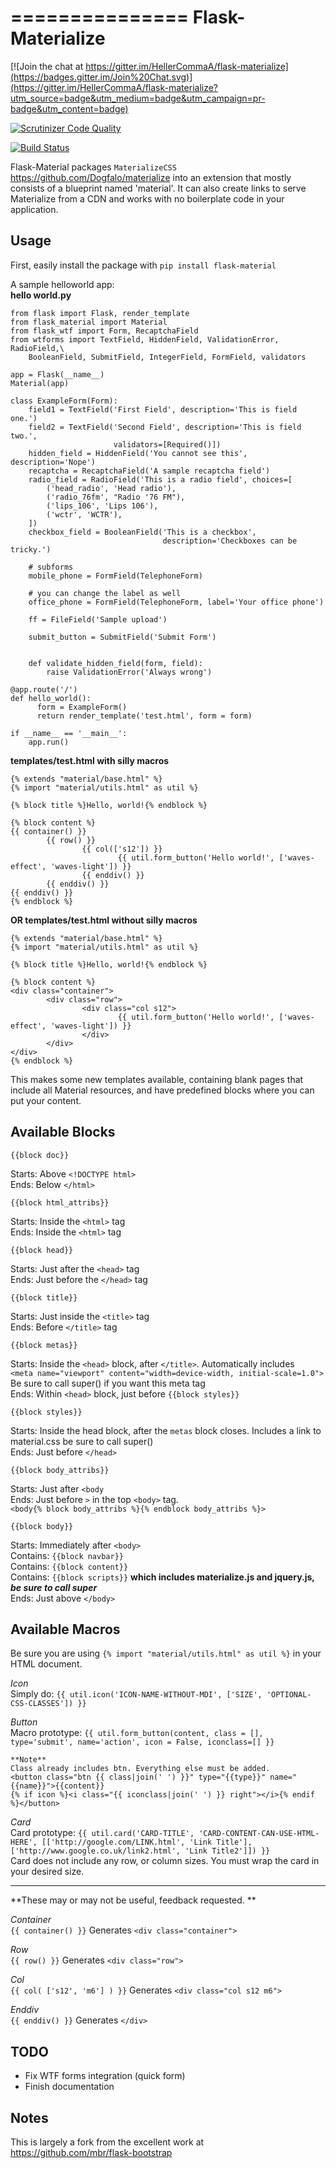 ===============
Flask-Materialize
===============

[![Join the chat at https://gitter.im/HellerCommaA/flask-materialize](https://badges.gitter.im/Join%20Chat.svg)](https://gitter.im/HellerCommaA/flask-materialize?utm_source=badge&utm_medium=badge&utm_campaign=pr-badge&utm_content=badge)

[![Scrutinizer Code Quality](https://scrutinizer-ci.com/g/HellerCommaA/flask-materialize/badges/quality-score.png?b=master)](https://scrutinizer-ci.com/g/HellerCommaA/flask-materialize/?branch=master)

[![Build Status](https://scrutinizer-ci.com/g/HellerCommaA/flask-materialize/badges/build.png?b=master)](https://scrutinizer-ci.com/g/HellerCommaA/flask-materialize/build-status/master)

Flask-Material packages `MaterializeCSS` <https://github.com/Dogfalo/materialize> into an extension that mostly consists
of a blueprint named 'material'. It can also create links to serve Materialize
from a CDN and works with no boilerplate code in your application.

Usage
-----

First, easily install the package with `pip install flask-material`

A sample helloworld app:  
**hello world.py**  
```
from flask import Flask, render_template  
from flask_material import Material  
from flask_wtf import Form, RecaptchaField
from wtforms import TextField, HiddenField, ValidationError, RadioField,\
	BooleanField, SubmitField, IntegerField, FormField, validators

app = Flask(__name__)  
Material(app)  

class ExampleForm(Form):
    field1 = TextField('First Field', description='This is field one.')
    field2 = TextField('Second Field', description='This is field two.',
                       validators=[Required()])
    hidden_field = HiddenField('You cannot see this', description='Nope')
    recaptcha = RecaptchaField('A sample recaptcha field')
    radio_field = RadioField('This is a radio field', choices=[
        ('head_radio', 'Head radio'),
        ('radio_76fm', "Radio '76 FM"),
        ('lips_106', 'Lips 106'),
        ('wctr', 'WCTR'),
    ])
    checkbox_field = BooleanField('This is a checkbox',
                                  description='Checkboxes can be tricky.')

	# subforms
	mobile_phone = FormField(TelephoneForm)

    # you can change the label as well
    office_phone = FormField(TelephoneForm, label='Your office phone')

    ff = FileField('Sample upload')

    submit_button = SubmitField('Submit Form')


    def validate_hidden_field(form, field):
        raise ValidationError('Always wrong')

@app.route('/')  
def hello_world():
	  form = ExampleForm()   
      return render_template('test.html', form = form)  

if __name__ == '__main__':  
	app.run()  
```

**templates/test.html with silly macros**
```
{% extends "material/base.html" %}
{% import "material/utils.html" as util %}

{% block title %}Hello, world!{% endblock %}

{% block content %}
{{ container() }}
        {{ row() }}
                {{ col(['s12']) }}
                        {{ util.form_button('Hello world!', ['waves-effect', 'waves-light']) }}
                {{ enddiv() }}
        {{ enddiv() }}
{{ enddiv() }}
{% endblock %}
```

**OR templates/test.html without silly macros**
```
{% extends "material/base.html" %}
{% import "material/utils.html" as util %}

{% block title %}Hello, world!{% endblock %}

{% block content %}
<div class="container">
        <div class="row">
                <div class="col s12">
                        {{ util.form_button('Hello world!', ['waves-effect', 'waves-light']) }}
                </div>
        </div>
</div>
{% endblock %}
```

This makes some new templates available, containing blank pages that include all
Material resources, and have predefined blocks where you can put your content.

Available Blocks
----------------
	{{block doc}}
Starts: Above `<!DOCTYPE html>`  
Ends: Below `</html>`

	{{block html_attribs}}  
Starts: Inside the `<html>` tag  
Ends: Inside the `<html>` tag

	{{block head}}
Starts: Just after the `<head>` tag  
Ends: Just before the `</head>` tag

	{{block title}}
Starts: Just inside the `<title>` tag  
Ends: Before `</title>` tag

	{{block metas}}
Starts: Inside the `<head>` block, after `</title>`. Automatically includes  
`<meta name="viewport" content="width=device-width, initial-scale=1.0">` Be sure to call super() if you want this meta tag  
Ends: Within `<head>` block, just before `{{block styles}}`

	{{block styles}}
Starts: Inside the head block, after the `metas` block closes. Includes a link to material.css be sure to call super()  
Ends: Just before `</head>`

	{{block body_attribs}}
Starts: Just after `<body`  
Ends: Just before `>` in the top `<body>` tag.  
	`<body{% block body_attribs %}{% endblock body_attribs %}>`
	
	{{block body}}
Starts: Immediately after `<body>`  
Contains: 	`{{block navbar}}`  
Contains: 	`{{block content}}`  
Contains:	`{{block scripts}}`  **which includes materialize.js and jquery.js, *be sure to call super***  
Ends: Just above `</body>`


Available Macros
----------------
Be sure you are using `{% import "material/utils.html" as util %}` in your HTML document.

*Icon*  
Simply do: `{{ util.icon('ICON-NAME-WITHOUT-MDI', ['SIZE', 'OPTIONAL-CSS-CLASSES']) }}`

*Button*  
Macro prototype: `{{ util.form_button(content, class = [], type='submit', name='action', icon = False, iconclass=[] }}`

	**Note**  
	Class already includes btn. Everything else must be added.  
	<button class="btn {{ class|join(' ') }}" type="{{type}}" name="{{name}}">{{content}}
	{% if icon %}<i class="{{ iconclass|join(' ') }} right"></i>{% endif %}</button>

*Card*  
Card prototype: `{{ util.card('CARD-TITLE', 'CARD-CONTENT-CAN-USE-HTML-HERE', [['http://google.com/LINK.html', 'Link Title'], ['http://www.google.co.uk/link2.html', 'Link Title2']]) }}`  
Card does not include any row, or column sizes. You must wrap the card in your desired size.  

----
**These may or may not be useful, feedback requested. **  

*Container*  
`{{ container() }}` Generates `<div class="container">`

*Row*  
`{{ row() }}` Generates `<div class="row">`  

*Col*  
`{{ col( ['s12', 'm6'] ) }}` Generates `<div class="col s12 m6">`

*Enddiv*  
`{{ enddiv() }}` Generates `</div>`

TODO
----
* Fix WTF forms integration (quick form)  
* Finish documentation

Notes
-----
This is largely a fork from the excellent work at <https://github.com/mbr/flask-bootstrap>
